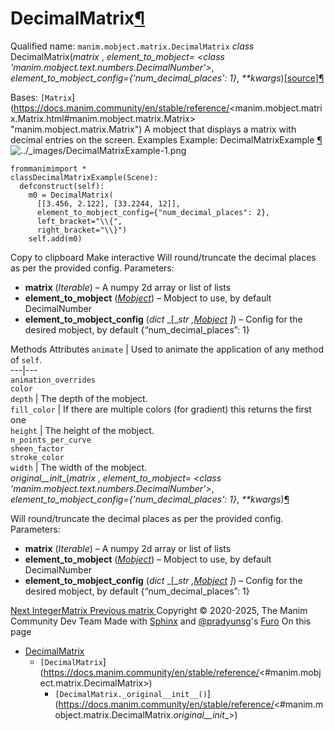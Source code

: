 # DecimalMatrix[¶](https://docs.manim.community/en/stable/reference/<#decimalmatrix> "Link to this heading")
Qualified name: `manim.mobject.matrix.DecimalMatrix`
_class_ DecimalMatrix(_matrix_ , _element_to_mobject= <class 'manim.mobject.text.numbers.DecimalNumber'>_, _element_to_mobject_config={'num_decimal_places': 1}_, _**kwargs_)[[source]](https://docs.manim.community/en/stable/reference/<../_modules/manim/mobject/matrix.html#DecimalMatrix>)[¶](https://docs.manim.community/en/stable/reference/<#manim.mobject.matrix.DecimalMatrix> "Link to this definition")
    
Bases: `[Matrix`](https://docs.manim.community/en/stable/reference/<manim.mobject.matrix.Matrix.html#manim.mobject.matrix.Matrix> "manim.mobject.matrix.Matrix")
A mobject that displays a matrix with decimal entries on the screen.
Examples
Example: DecimalMatrixExample [¶](https://docs.manim.community/en/stable/reference/<#decimalmatrixexample>)
![../_images/DecimalMatrixExample-1.png](https://docs.manim.community/en/stable/_images/DecimalMatrixExample-1.png)
```
frommanimimport *
classDecimalMatrixExample(Scene):
  defconstruct(self):
    m0 = DecimalMatrix(
      [[3.456, 2.122], [33.2244, 12]],
      element_to_mobject_config={"num_decimal_places": 2},
      left_bracket="\\{",
      right_bracket="\\}")
    self.add(m0)

```
Copy to clipboard
Make interactive
Will round/truncate the decimal places as per the provided config.
Parameters:
    
  * **matrix** (_Iterable_) – A numpy 2d array or list of lists
  * **element_to_mobject** ([_Mobject_](https://docs.manim.community/en/stable/reference/<manim.mobject.mobject.Mobject.html#manim.mobject.mobject.Mobject> "manim.mobject.mobject.Mobject")) – Mobject to use, by default DecimalNumber
  * **element_to_mobject_config** (_dict_ _[__str_ _,_[_Mobject_](https://docs.manim.community/en/stable/reference/<manim.mobject.mobject.Mobject.html#manim.mobject.mobject.Mobject> "manim.mobject.mobject.Mobject") _]_) – Config for the desired mobject, by default {“num_decimal_places”: 1}


Methods
Attributes
`animate` | Used to animate the application of any method of `self`.  
---|---  
`animation_overrides`  
`color`  
`depth` | The depth of the mobject.  
`fill_color` | If there are multiple colors (for gradient) this returns the first one  
`height` | The height of the mobject.  
`n_points_per_curve`  
`sheen_factor`  
`stroke_color`  
`width` | The width of the mobject.  
_original__init__(_matrix_ , _element_to_mobject= <class 'manim.mobject.text.numbers.DecimalNumber'>_, _element_to_mobject_config={'num_decimal_places': 1}_, _**kwargs_)[¶](https://docs.manim.community/en/stable/reference/<#manim.mobject.matrix.DecimalMatrix._original__init__> "Link to this definition")
    
Will round/truncate the decimal places as per the provided config.
Parameters:
    
  * **matrix** (_Iterable_) – A numpy 2d array or list of lists
  * **element_to_mobject** ([_Mobject_](https://docs.manim.community/en/stable/reference/<manim.mobject.mobject.Mobject.html#manim.mobject.mobject.Mobject> "manim.mobject.mobject.Mobject")) – Mobject to use, by default DecimalNumber
  * **element_to_mobject_config** (_dict_ _[__str_ _,_[_Mobject_](https://docs.manim.community/en/stable/reference/<manim.mobject.mobject.Mobject.html#manim.mobject.mobject.Mobject> "manim.mobject.mobject.Mobject") _]_) – Config for the desired mobject, by default {“num_decimal_places”: 1}


[ Next IntegerMatrix ](https://docs.manim.community/en/stable/reference/<manim.mobject.matrix.IntegerMatrix.html>) [ Previous matrix ](https://docs.manim.community/en/stable/reference/<manim.mobject.matrix.html>)
Copyright © 2020-2025, The Manim Community Dev Team 
Made with [Sphinx](https://docs.manim.community/en/stable/reference/<https:/www.sphinx-doc.org/>) and [@pradyunsg](https://docs.manim.community/en/stable/reference/<https:/pradyunsg.me>)'s [Furo](https://docs.manim.community/en/stable/reference/<https:/github.com/pradyunsg/furo>)
On this page 
  * [DecimalMatrix](https://docs.manim.community/en/stable/reference/<#>)
    * `[DecimalMatrix`](https://docs.manim.community/en/stable/reference/<#manim.mobject.matrix.DecimalMatrix>)
      * `[DecimalMatrix._original__init__()`](https://docs.manim.community/en/stable/reference/<#manim.mobject.matrix.DecimalMatrix._original__init__>)


